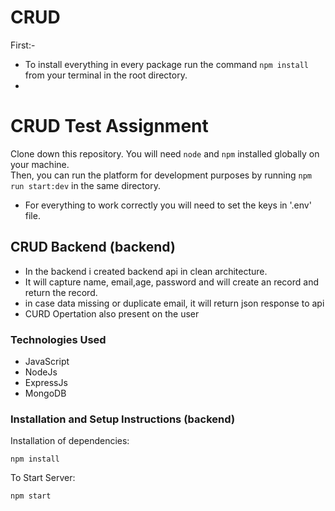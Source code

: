 # CRUD
First:-
- To install everything in every package run the command `npm install` from your terminal in the root directory.
-


# CRUD Test Assignment


Clone down this repository. You will need `node` and `npm` installed globally on your machine.  
 Then, you can run the platform for development purposes by running `npm run start:dev` in the same directory.
- For everything to work correctly you will need to set the keys in '.env' file.

## CRUD Backend (backend)

- In the backend i created backend api in clean architecture.
- It will capture name, email,age, password and  will create an record and return the record.
- in case data missing or duplicate email, it will return json response to api
- CURD Opertation also present on the user

### Technologies Used
- JavaScript
- NodeJs
- ExpressJs
- MongoDB

### Installation and Setup Instructions (backend)


Installation of dependencies:

`npm install`
  
To Start Server:

`npm start`
